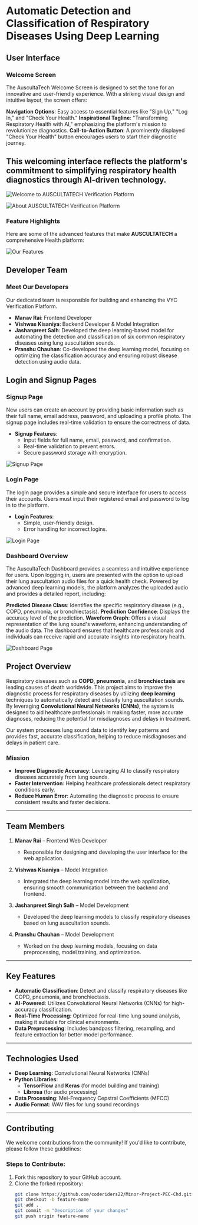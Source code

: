 # Automatic Detection and Classification of Respiratory Diseases Using Deep Learning

## User Interface

### Welcome Screen
The AuscultaTech Welcome Screen is designed to set the tone for an innovative and user-friendly experience. With a striking visual design and intuitive layout, the screen offers:

**Navigation Options**: Easy access to essential features like "Sign Up," "Log In," and "Check Your Health."
**Inspirational Tagline**: "Transforming Respiratory Health with AI," emphasizing the platform's mission to revolutionize diagnostics.
**Call-to-Action Button**: A prominently displayed "Check Your Health" button encourages users to start their diagnostic journey.
## This welcoming interface reflects the platform's commitment to simplifying respiratory health diagnostics through AI-driven technology.

![Welcome to AUSCULTATECH Verification Platform](https://github.com/coderiders22/Minor-Project-PEC-Chd/blob/45570ddd25fe49bf8bbcfc005710e5ae28f9d37a/assets/Platform%20Screenshot%20/AuscultaTech%20Platform.png)

![About AUSCULTATECH Verification Platform](https://github.com/coderiders22/Minor-Project-PEC-Chd/blob/4380c0da18e2339133efab086b990167d9b1b0dd/assets/Platform%20Screenshot%20/about.png)

### Feature Highlights
Here are some of the advanced features that make **AUSCULTATECH** a comprehensive Health platform:

![Our Features](https://github.com/coderiders22/Minor-Project-PEC-Chd/blob/4380c0da18e2339133efab086b990167d9b1b0dd/assets/Platform%20Screenshot%20/features.png)

## Developer Team

### Meet Our Developers
Our dedicated team is responsible for building and enhancing the VYC Verification Platform.

- **Manav Rai**: Frontend Developer
- **Vishwas Kisaniya**: Backend Developer & Model Integration
- **Jashanpreet Salh**: Developed the deep learning-based model for automating the detection and classification of six common respiratory diseases using lung auscultation sounds.
- **Pranshu Chauhan**: Co-developed the deep learning model, focusing on optimizing the classification accuracy and ensuring robust disease detection using audio data.

## Login and Signup Pages

### **Signup Page**
New users can create an account by providing basic information such as their full name, email address, password, and uploading a profile photo. The signup page includes real-time validation to ensure the correctness of data.

- **Signup Features**:
  - Input fields for full name, email, password, and confirmation.
  - Real-time validation to prevent errors.
  - Secure password storage with encryption.

![Signup Page](https://github.com/coderiders22/Minor-Project-PEC-Chd/blob/4380c0da18e2339133efab086b990167d9b1b0dd/assets/Platform%20Screenshot%20/signup.jpeg)

### **Login Page**
The login page provides a simple and secure interface for users to access their accounts. Users must input their registered email and password to log in to the platform.

- **Login Features**:
  - Simple, user-friendly design.
  - Error handling for incorrect logins.

![Login Page](https://github.com/coderiders22/Minor-Project-PEC-Chd/blob/4380c0da18e2339133efab086b990167d9b1b0dd/assets/Platform%20Screenshot%20/login.jpeg)


### **Dashboard Overview**
The AuscultaTech Dashboard provides a seamless and intuitive experience for users. Upon logging in, users are presented with the option to upload their lung auscultation audio files for a quick health check. Powered by advanced deep learning models, the platform analyzes the uploaded audio and provides a detailed report, including:

 **Predicted Disease Class**: Identifies the specific respiratory disease (e.g., COPD, pneumonia, or bronchiectasis).
 **Prediction Confidence**: Displays the accuracy level of the prediction.
 **Waveform Graph**: Offers a visual representation of the lung sound's waveform, enhancing understanding of the audio data.
The dashboard ensures that healthcare professionals and individuals can receive rapid and accurate insights into respiratory health.

![Dashboard Page](https://github.com/coderiders22/Minor-Project-PEC-Chd/blob/4380c0da18e2339133efab086b990167d9b1b0dd/assets/Platform%20Screenshot%20/dashboard.jpeg)

## **Project Overview**

Respiratory diseases such as **COPD**, **pneumonia**, and **bronchiectasis** are leading causes of death worldwide. This project aims to improve the diagnostic process for respiratory diseases by utilizing **deep learning** techniques to automatically detect and classify lung auscultation sounds. By leveraging **Convolutional Neural Networks (CNNs)**, the system is designed to aid healthcare professionals in making faster, more accurate diagnoses, reducing the potential for misdiagnoses and delays in treatment.

Our system processes lung sound data to identify key patterns and provides fast, accurate classification, helping to reduce misdiagnoses and delays in patient care.

### **Mission**
- **Improve Diagnostic Accuracy**: Leveraging AI to classify respiratory diseases accurately from lung sounds.
- **Faster Intervention**: Helping healthcare professionals detect respiratory conditions early.
- **Reduce Human Error**: Automating the diagnostic process to ensure consistent results and faster decisions.

---

## **Team Members**

1. **Manav Rai** – Frontend Web Developer  
   - Responsible for designing and developing the user interface for the web application.

2. **Vishwas Kisaniya** – Model Integration  
   - Integrated the deep learning model into the web application, ensuring smooth communication between the backend and frontend.

3. **Jashanpreet Singh Salh** – Model Development  
   - Developed the deep learning models to classify respiratory diseases based on lung auscultation sounds.

4. **Pranshu Chauhan** – Model Development  
   - Worked on the deep learning models, focusing on data preprocessing, model training, and optimization.

---

## **Key Features**
- **Automatic Classification**: Detect and classify respiratory diseases like COPD, pneumonia, and bronchiectasis.
- **AI-Powered**: Utilizes Convolutional Neural Networks (CNNs) for high-accuracy classification.
- **Real-Time Processing**: Optimized for real-time lung sound analysis, making it suitable for clinical environments.
- **Data Preprocessing**: Includes bandpass filtering, resampling, and feature extraction for better model performance.

---

## **Technologies Used**
- **Deep Learning**: Convolutional Neural Networks (CNNs)
- **Python Libraries**: 
  - **TensorFlow** and **Keras** (for model building and training)
  - **Librosa** (for audio processing)
- **Data Processing**: Mel-Frequency Cepstral Coefficients (MFCC)
- **Audio Format**: WAV files for lung sound recordings

---

## **Contributing**

We welcome contributions from the community! If you'd like to contribute, please follow these guidelines:

### **Steps to Contribute:**
1. Fork this repository to your GitHub account.
2. Clone the forked repository:
   ```bash
   git clone https://github.com/coderiders22/Minor-Project-PEC-Chd.git
   git checkout -b feature-name
   git add .
   git commit -m "Description of your changes"
   git push origin feature-name


